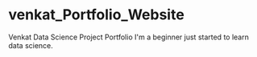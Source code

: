 # venkat_Portfolio_Website
Venkat Data Science Project Portfolio
I'm a beginner just started to learn data science.

